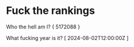 # Fuck the rankings

Who the hell am I?
{ 5172088 }

What fucking year is it?
[ 2024-08-02T12:00:00Z ]
